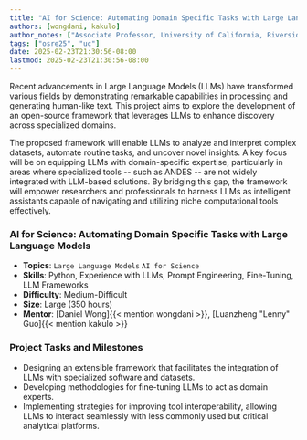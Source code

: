 ```yaml
---
title: "AI for Science: Automating Domain Specific Tasks with Large Language Models"
authors: [wongdani, kakulo]
author_notes: ["Associate Professor, University of California, Riverside", "Computer Scientist, Pacific Northwest National Laboratory"]
tags: ["osre25", "uc"]
date: 2025-02-23T21:30:56-08:00
lastmod: 2025-02-23T21:30:56-08:00
---
```


Recent advancements in Large Language Models (LLMs) have transformed various fields by demonstrating remarkable capabilities in processing and generating human-like text. This project aims to explore the development of an open-source framework that leverages LLMs to enhance discovery across specialized domains.

The proposed framework will enable LLMs to analyze and interpret complex datasets, automate routine tasks, and uncover novel insights. A key focus will be on equipping LLMs with domain-specific expertise, particularly in areas where specialized tools -- such as ANDES -- are not widely integrated with LLM-based solutions. By bridging this gap, the framework will empower researchers and professionals to harness LLMs as intelligent assistants capable of navigating and utilizing niche computational tools effectively.

### AI for Science: Automating Domain Specific Tasks with Large Language Models

- **Topics**: `Large Language Models` `AI for Science`
- **Skills**: Python, Experience with LLMs, Prompt Engineering, Fine-Tuning, LLM Frameworks
- **Difficulty**: Medium-Difficult
- **Size**: Large (350 hours)
- **Mentor**: [Daniel Wong]{{< mention wongdani >}}, [Luanzheng "Lenny" Guo]{{< mention kakulo >}} 

### Project Tasks and Milestones

- Designing an extensible framework that facilitates the integration of LLMs with specialized software and datasets.
- Developing methodologies for fine-tuning LLMs to act as domain experts.
- Implementing strategies for improving tool interoperability, allowing LLMs to interact seamlessly with less commonly used but critical analytical platforms.

